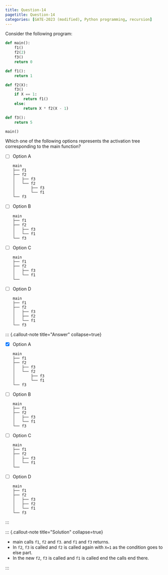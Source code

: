 ```yaml
---
title: Question-14
pagetitle: Question-14
categories: [GATE-2023 (modified), Python programming, recursion]
---
```


Consider the following program:

```python
def main():
    f1()
    f2(2)
    f3()
    return 0

def f1():
    return 1

def f2(X):
    f3()
    if X == 1:
        return f1()
    else:
        return X * f2(X - 1)

def f3():
    return 5

main()
```

Which one of the following options represents the activation tree corresponding to the main function?


- [ ] Option A

    ```
    main
    ├── f1
    ├── f2
    │   ├── f3
    │   └── f2
    │       ├── f3
    │       └── f1
    └── f3
    ```
    
- [ ] Option B

    ```
    main
    ├── f1
    ├── f2
    │   ├── f3
    │   └── f1
    └── f3
    ```
- [ ] Option C

    ```
    main
    ├── f1
    ├── f2
    │   ├── f3
    │   └── f1
    └── 
    ```
- [ ] Option D

    ```
    main
    ├── f1
    ├── f2
    │   ├── f3
    │   ├── f2
    │   └── f1
    └── f3
    ```




::: {.callout-note title="Answer" collapse=true}

- [x] Option A

    ```
    main
    ├── f1
    ├── f2
    │   ├── f3
    │   └── f2
    │       ├── f3
    │       └── f1
    └── f3
    ```
- [ ] Option B

    ```
    main
    ├── f1
    ├── f2
    │   ├── f3
    │   └── f1
    └── f3
    ```
- [ ] Option C

    ```
    main
    ├── f1
    ├── f2
    │   ├── f3
    │   └── f1
    └── 
    ```
- [ ] Option D

    ```
    main
    ├── f1
    ├── f2
    │   ├── f3
    │   ├── f2
    │   └── f1
    └── f3
    ```


:::



::: {.callout-note title="Solution" collapse=true}

- main calls `f1`, `f2` and `f3`. and `f1` and `f3` returns.
- In `f2`, `f3` is called and `f2` is called again with `X=1` as the condition goes to else part.
- In the new `f2`, `f3` is called and `f1` is called end the calls end there.

:::